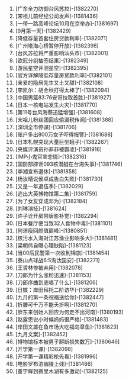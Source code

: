 
1. [广东全力防御台风苏拉]-[1382270]
1. [宋祖儿前经纪公司发声]-[1381436]
1. [一带一路高峰论坛10月在京举办]-[1381697]
1. [9月第一天]-[1382429]
1. [降低存量首套住房贷款利率]-[1382071]
1. [广州塔海心桥暂停开放]-[1382398]
1. [台风苏拉将严重影响汕头市]-[1382001]
1. [欧冠分组抽签结果]-[1382349]
1. [游民星空评测星空]-[1382395]
1. [官方详解降低存量房贷款利率]-[1382101]
1. [亲爱的隐居先生又土又甜]-[1382108]
1. [李凯尔：胡金秋打得太棒了]-[1382094]
1. [中国男篮83:76安哥拉取首胜]-[1381927]
1. [日本一核电站发生火灾]-[1381770]
1. [第11号台风海葵迅猛增强]-[1381608]
1. [宋祖儿粉丝团回应偷漏税传闻]-[1381388]
1. [深圳全市停课]-[1381706]
1. [账户多出800万女子吓得报警]-[1381688]
1. [日本札幌突现大量巨型蛾子]-[1382267]
1. [央媒评演员孙菲菲被霸凌]-[1381916]
1. [IMP小鬼官宣恋情]-[1382316]
1. [国防部辟谣093核潜艇在台海失事]-[1381746]
1. [李湘宣布退休]-[1381858]
1. [杨汝晴说侯卓成告白失败]-[1381730]
1. [又是一年退伍季]-[1382029]
1. [逃出大英博物馆第二集]-[1381759]
1. [为了女友穿成邓为]-[1382184]
1. [刘琳演技]-[1381624]
1. [许子诠开房带唐影补觉]-[1382294]
1. [日本餐厅便当致32人食物中毒]-[1381101]
1. [何洁瘦回颜值巅峰]-[1380851]
1. [核污水入海对江苏渔业影响多大]-[1381481]
1. [梁朝伟自曝心理缺陷]-[1381123]
1. [当00后民警第一次收到锦旗]-[1381454]
1. [泰山点球战6:5淘汰国安]-[1382271]
1. [王哲林惨被弃用]-[1382078]
1. [刀郎为什么涨粉迅速]-[1381153]
1. [刀郎序曲到底唱了什么]-[1381206]
1. [日媒：岸田拜托二阶访华]-[1382229]
1. [九月的第一条祝福送给你]-[1382447]
1. [折腰可千万不能夭折啊]-[1381270]
1. [胖东来创始人回应为何走不出河南]-[1380193]
1. [赵露思说小时候妈妈很严格]-[1381483]
1. [岸田文雄在鱼市场大吃福岛章鱼]-[1381823]
1. [九月文案]-[1382452]
1. [博物馆标本被男子掰断损失数万]-[1380646]
1. [开学第一课]-[1382098]
1. [开学第一课精彩抢先看]-[1381996]
1. [电影罗布泊幽陵上线]-[1381486]
1. [董宇辉到赛里木湖有多激动]-[1382125]